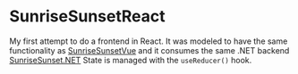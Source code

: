 # SunriseSunsetReact

My first attempt to do a frontend in React. 
It was modeled to have the same functionality as [SunriseSunsetVue](https://github.com/timanatimana/SunriseSunsetVue) and
it consumes the same .NET backend [SunriseSunset.NET](https://github.com/timanatimana/SunriseSunset.NET)
State is managed with the `useReducer()` hook.
